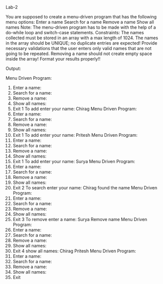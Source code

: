 Lab-2 

You are supposed to create a menu-driven program that has the following menu options:
Enter a name
Search for a name
Remove a name
Show all names
Note:
The menu-driven program has to be made with the help of a do-while loop and switch-case statements.
Constraints:
The names collected must be stored in an array with a max length of 1024.
The names in the array should be UNIQUE; no duplicate entries are expected!
Provide necessary validations that the user enters only valid names that are not going to be repeated.
Removing a name should not create empty space inside the array!
Format your results properly!!

Output:

Menu Driven Program: 
1. Enter a name:      
2. Search for a name: 
3. Remove a name:     
4. Show all names:
5. Exit
1
To add enter your name:
Chirag
Menu Driven Program: 
1. Enter a name:
2. Search for a name:
3. Remove a name:
4. Show all names:
5. Exit
1
To add enter your name:
Pritesh
Menu Driven Program: 
1. Enter a name:
2. Search for a name:
3. Remove a name:
4. Show all names:
5. Exit
1
To add enter your name:
Surya
Menu Driven Program: 
1. Enter a name:
2. Search for a name:
3. Remove a name:
4. Show all names:
5. Exit
2
To search enter your name:
Chirag
found the name
Menu Driven Program:
1. Enter a name:
2. Search for a name:
3. Remove a name:
4. Show all names:
5. Exit
3
To remove enter a name:
Surya
Remove name
Menu Driven Program:
1. Enter a name:
2. Search for a name:
3. Remove a name:
4. Show all names:
5. Exit
4
show all names:
Chirag
Pritesh
Menu Driven Program:
1. Enter a name:
2. Search for a name:
3. Remove a name:
4. Show all names:
5. Exit
